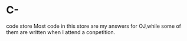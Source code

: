 # C-
code store
Most code in this store are my answers for OJ,while some of them are written when I attend a conpetition.
